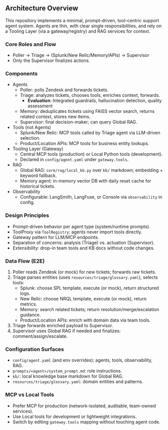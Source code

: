 ## Architecture Overview

This repository implements a minimal, prompt-driven, tool-centric support agent system. Agents are thin, with clear single responsibilities, and rely on a Tooling Layer (via a gateway/registry) and RAG services for context.

### Core Roles and Flow
- Poller → Triage → (Splunk/New Relic/Memory/APIs) → Supervisor
- Only the Supervisor finalizes actions.

### Components
- Agents
  - Poller: polls Zendesk and forwards tickets.
  - Triage: analyzes tickets, chooses tools, enriches context, forwards.
    - **Evaluation**: Integrated guardrails, hallucination detection, quality assessment
  - Memory: deduplicates tickets using FAISS vector search, returns related context, stores new items.
  - Supervisor: final decision-maker; can query Global RAG.
- Tools (not Agents)
  - Splunk/New Relic: MCP tools called by Triage agent via LLM-driven selection.
  - Product/Location APIs: MCP tools for business entity lookups.
- Tooling Layer (Gateway)
  - Central MCP tools (production) or Local Python tools (development).
  - Declared in `config/agent.yaml` under `gateway.tools`.
- RAG
  - Global RAG: `core/rag/local_kb.py` over `kb/` markdown; embedding + keyword fallback.
  - Memory agent: in-memory vector DB with daily reset cache for historical tickets.
- Observability
  - Configurable: LangSmith, LangFuse, or Console via `observability` in config.

### Design Principles
- Prompt-driven behavior per agent type (system/runtime prompts).
- ToolProxy via `ToolRegistry`: agents never import tools directly.
- Gateway pattern for LLM/MCP endpoints.
- Separation of concerns: analysis (Triage) vs. actuation (Supervisor).
- Extensibility: drop-in team tools and KB docs without code changes.

### Data Flow (E2E)
1. Poller reads Zendesk (or mock) for new tickets; forwards raw tickets.
2. Triage parses entities (uses `resources/triage/glossary.yaml`), selects tools:
   - Splunk: choose SPL template, execute (or mock), return structured logs.
   - New Relic: choose NRQL template, execute (or mock), return metrics.
   - Memory: search related tickets; return resolution/merge/escalation guidance.
   - Product/Location APIs: enrich with domain data via team tools.
3. Triage forwards enriched payload to Supervisor.
4. Supervisor uses Global RAG if needed and finalizes: comment/assign/escalate.

### Configuration Surfaces
- `config/agent.yaml` (and env overrides): agents, tools, observability, RAG.
- `prompts/<agent>/system_prompt.md`: role instructions.
- `kb/`: local knowledge base markdown for Global RAG.
- `resources/triage/glossary.yaml`: domain entities and patterns.

### MCP vs Local Tools
- Prefer MCP for production (network-isolated, auditable, team-owned services).
- Use Local tools for development or lightweight integrations.
- Switch by editing `gateway.tools` mapping without touching agent code.


